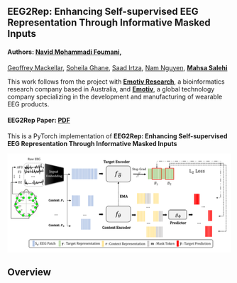 ## EEG2Rep: Enhancing Self-supervised EEG Representation Through Informative Masked Inputs
#### Authors: [Navid Mohammadi Foumani](https://scholar.google.com.au/citations?user=Ax62P1MAAAAJ&hl=en), 
[Geoffrey Mackellar](https://www.linkedin.com/in/geoffmackellar/?originalSubdomain=au), 
[Soheila Ghane](https://www.linkedin.com/in/soheila-ghane/?originalSubdomain=au), 
[Saad Irtza](),
[Nam Nguyen](),
[**Mahsa Salehi**](https://research.monash.edu/en/persons/mahsa-salehi)

This work follows from the project with [**Emotiv Research**](https://www.emotiv.com/neuroscience-research-education-solutions/), a bioinformatics research company based in Australia, and [**Emotiv**](https://www.emotiv.com/), 
a global technology company specializing in the development and manufacturing of wearable EEG products.


#### EEG2Rep Paper: [PDF](https://arxiv.org/pdf/2402.17772.pdf)

This is a PyTorch implementation of **EEG2Rep: Enhancing Self-supervised EEG Representation Through Informative Masked Inputs**
<p align="center">
    <img src="Fig/EEG2Rep.png">
</p> 

## Overview 
